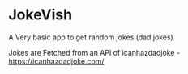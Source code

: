 # JokeVish

A Very basic app to get random jokes (dad jokes)

Jokes are Fetched from an API of icanhazdadjoke - https://icanhazdadjoke.com/
